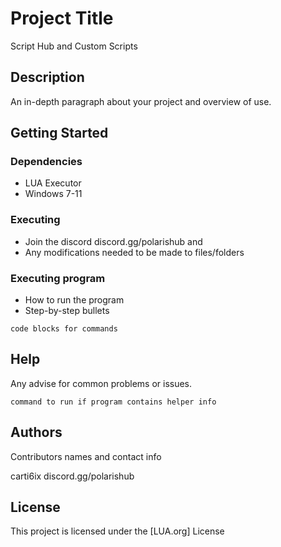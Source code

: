 # Project Title

Script Hub and Custom Scripts

## Description

An in-depth paragraph about your project and overview of use.

## Getting Started

### Dependencies

* LUA Executor
* Windows 7-11

### Executing

* Join the discord discord.gg/polarishub and 
* Any modifications needed to be made to files/folders

### Executing program

* How to run the program
* Step-by-step bullets
```
code blocks for commands
```

## Help

Any advise for common problems or issues.
```
command to run if program contains helper info
```

## Authors

Contributors names and contact info

carti6ix
discord.gg/polarishub  

## License

This project is licensed under the [LUA.org] License
